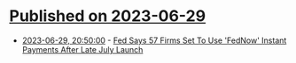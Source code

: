 # [Published on 2023-06-29](index.md)

* [2023-06-29, 20:50:00](https://news.slashdot.org/story/23/06/29/1947219/fed-says-57-firms-set-to-use-fednow-instant-payments-after-late-july-launch?utm_source=rss1.0mainlinkanon&utm_medium=feed) - [Fed Says 57 Firms Set To Use 'FedNow' Instant Payments After Late July Launch](https://news.slashdot.org/story/23/06/29/1947219/fed-says-57-firms-set-to-use-fednow-instant-payments-after-late-july-launch?utm_source=rss1.0mainlinkanon&utm_medium=feed)
